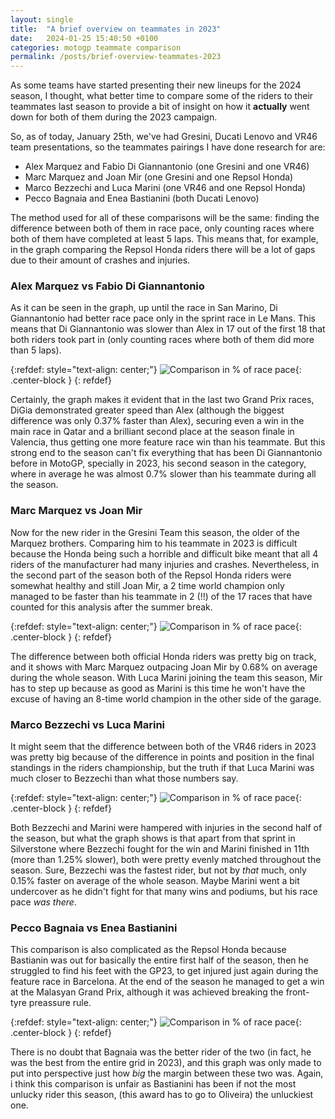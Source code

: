 ```yaml
---
layout: single
title:  "A brief overview on teammates in 2023"
date:   2024-01-25 15:40:50 +0100
categories: motogp teammate comparison
permalink: /posts/brief-overview-teammates-2023
---
```


As some teams have started presenting their new lineups for the 2024 season, I thought, what better time to compare some of the riders to their teammates last season to provide a bit of insight on how it **actually** went down for both of them during the 2023 campaign.

So, as of today, January 25th, we've had Gresini, Ducati Lenovo and VR46 team presentations, so the teammates pairings I have done research for are:

- Alex Marquez and Fabio Di Giannantonio (one Gresini and one VR46)
- Marc Marquez and Joan Mir (one Gresini and one Repsol Honda)
- Marco Bezzechi and Luca Marini (one VR46 and one Repsol Honda)
- Pecco Bagnaia and Enea Bastianini (both Ducati Lenovo)

The method used for all of these comparisons will be the same: finding the difference between both of them in race pace, only counting races where both of them have completed at least 5 laps. This means that, for example, in the graph comparing the Repsol Honda riders there will be a lot of gaps due to their amount of crashes and injuries.

### Alex Marquez vs Fabio Di Giannantonio

As it can be seen in the graph, up until the race in San Marino, Di Giannantonio had better race pace only in the sprint race in Le Mans. This means that  Di Giannantonio was slower than Alex in 17 out of the first 18  that both riders took part in (only counting races where both of them did more than 5 laps).

{:refdef: style="text-align: center;"}
![Comparison in % of race pace]({{site.baseurl}}/assets/images/AM73vsFD49.png){: .center-block }
{: refdef}

Certainly, the graph makes it evident that in the last two Grand Prix races, DiGia demonstrated greater speed than Alex (although the biggest difference was only 0.37% faster than Alex), securing even a win in the main race in Qatar and a brilliant second place at the season finale in Valencia, thus getting one more feature race win than his teammate.  But this strong end to the season can't fix everything that has been Di Giannantonio before in MotoGP, specially in 2023, his second season in the category, where in average he was almost 0.7% slower than his teammate during all the season.

### Marc Marquez vs Joan Mir

Now for the new rider in the Gresini Team this season, the older of the Marquez brothers. Comparing him to his teammate in 2023 is difficult because the Honda being such a horrible and difficult bike meant that all 4 riders of the manufacturer had many injuries and crashes. Nevertheless, in the second part of the season both of the Repsol Honda riders were somewhat healthy and still Joan Mir, a 2 time world champion only managed to be faster than his teammate in 2 (!!) of the 17 races that have counted for this analysis after the summer break.

{:refdef: style="text-align: center;"}
![Comparison in % of race pace]({{site.baseurl}}/assets/images/MM93vsJM36.png){: .center-block }
{: refdef}

The difference between both official Honda riders was pretty big on track, and it shows with Marc Marquez outpacing Joan Mir by 0.68% on average during the whole season. With Luca Marini joining the team this season, Mir has to step up because as good as Marini is this time he won't have the excuse of having an 8-time world champion in the other side of the garage.

### Marco Bezzechi vs Luca Marini

It might seem that the difference between both of the VR46 riders in 2023 was pretty big because of the difference in points and position in the final standings in the riders championship, but the truth if that Luca Marini was much closer to Bezzechi than what those numbers say. 

{:refdef: style="text-align: center;"}
![Comparison in % of race pace]({{site.baseurl}}/assets/images/MB72vsLM10.png){: .center-block }
{: refdef}

Both Bezzechi and Marini were hampered with injuries in the second half of the season, but what the graph shows is that apart from that sprint in Silverstone where Bezzechi fought for the win and Marini finished in 11th (more than 1.25% slower), both were pretty evenly matched throughout the season. Sure, Bezzechi was the fastest rider, but not by *that* much, only 0.15% faster on average of the whole season. Maybe Marini went a bit undercover as he didn't fight for that many wins and podiums, but his race pace *was there*.

### Pecco Bagnaia vs Enea Bastianini

This comparison is also complicated as the Repsol Honda because Bastianin was out for basically the entire first half of the season, then he struggled to find his feet with the GP23, to get injured just again during the feature race in Barcelona. At the end of the season he managed to get a win at the Malasyan Grand Prix, although it was achieved breaking the front-tyre preassure rule.

{:refdef: style="text-align: center;"}
![Comparison in % of race pace]({{site.baseurl}}/assets/images/FB1vsEB23.png){: .center-block }
{: refdef}

There is no doubt that Bagnaia was the better rider of the two (in fact, he was the best from the entire grid in 2023), and this graph was only made to put into perspective just how *big* the margin between these two was. Again, i think this comparison is unfair as Bastianini has been if not the most unlucky rider this season, (this award has to go to Oliveira) the unluckiest one.